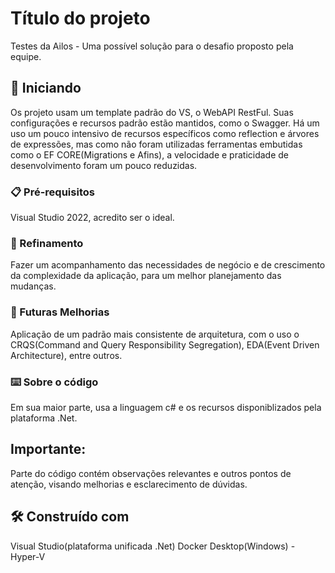 # Título do projeto

Testes da Ailos - Uma possível solução para o desafio proposto pela equipe.

## 🚀 Iniciando

Os projeto usam um template padrão do VS, o WebAPI RestFul. Suas configurações e recursos padrão estão mantidos, como o Swagger.
Há um uso um pouco intensivo de recursos específicos como reflection e árvores de expressões, mas como não foram utilizadas ferramentas
embutidas como o EF CORE(Migrations e Afins), a velocidade e praticidade de desenvolvimento foram um pouco reduzidas.

### 📋 Pré-requisitos

Visual Studio 2022, acredito ser o ideal.

### 🔩 Refinamento

Fazer um acompanhamento das necessidades de negócio e de crescimento da complexidade da aplicação,
para um melhor planejamento das mudanças.

### 🔩 Futuras Melhorias

Aplicação de um padrão mais consistente de arquitetura, com o uso o CRQS(Command and Query Responsibility Segregation), EDA(Event Driven Architecture), entre outros.

### ⌨️ Sobre o código

Em sua maior parte, usa a linguagem c# e os recursos disponiblizados pela plataforma .Net.

##  Importante:

Parte do código contém observações relevantes e outros pontos de atenção, visando melhorias 
e esclarecimento de dúvidas.

## 🛠️ Construído com

Visual Studio(plataforma unificada .Net)
Docker Desktop(Windows) - Hyper-V
